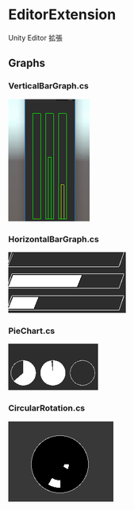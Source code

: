 # EditorExtension
Unity Editor 拡張

## Graphs

### VerticalBarGraph.cs
![VerticalBarGraph](https://raw.githubusercontent.com/kyourikey/EditorExtension/master/SampleGif/Graphs/VerticalBar.gif)

### HorizontalBarGraph.cs
![HorizontalBarGraph](https://raw.githubusercontent.com/kyourikey/EditorExtension/master/SampleGif/Graphs/HorizontalBar.gif)

### PieChart.cs
![PieChart](https://raw.githubusercontent.com/kyourikey/EditorExtension/master/SampleGif/Graphs/PieChart.gif)

### CircularRotation.cs
![CircularRotation](https://raw.githubusercontent.com/kyourikey/EditorExtension/master/SampleGif/Graphs/CircularRotation.gif)
